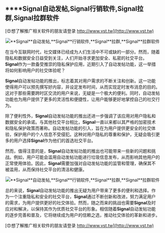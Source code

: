 ## ****Signal**自动发帖,**Signal**行销软件,**Signal**拉群,**Signal**拉群软件**

[😍想了解推广相关软件的朋友请登录 http://www.vst.tw](http://www.vst.tw)

 <center><img src="https://vst.tw/MP4/tuiguang/png/1.png" alt="**Signal**自动发帖,**Signal**行销软件,**Signal**拉群,**Signal**拉群软件"></center>

在当今互联网时代，社交媒体已经成为人们生活中不可或缺的一部分。然而，随着隐私和数据安全日益受到关注，人们开始寻求更加安全、私密的社交平台。**Signal**作为一款备受推崇的隐私保护应用，近期引入了自动发帖功能，这一举措将如何影响用户的社交体验呢？

**Signal**自动发帖功能的推出，标志着其对用户需求的不断关注和创新。这一功能使得用户可以预先撰写好内容，并设定发布时间，从而实现定时发布消息的目的。这对于那些需要跨时区交流的用户来说，无疑是一个极大的便利。同时，自动发帖功能也为用户提供了更多的灵活性和便捷性，让用户能够更好地掌控自己的社交行为。

除了便利性外，**Signal**自动发帖功能的推出还进一步强调了该应用对用户隐私和数据安全的承诺。与其他社交平台相比，**Signal**一直以来都以其严格的加密技术和隐私保护政策而著称。自动发帖功能的引入，旨在为用户提供更安全的社交体验，保护用户的个人信息不受侵犯。这种对用户隐私的尊重和保护，无疑会吸引更多的用户选择**Signal**作为他们的首选社交平台。

然而，值得注意的是，**Signal**自动发帖功能的推出也可能带来一些新的问题和挑战。例如，用户可能会滥用自动发帖功能进行垃圾信息发布，从而影响其他用户的正常使用体验。因此，**Signal**需要加强对自动发帖功能的监管和管理，确保其不被滥用，从而保持社交平台的清洁和健康。

 <center><img src="https://vst.tw/MP4/tuiguang/png/0.png" alt="**Signal**自动发帖,**Signal**行销软件,**Signal**拉群,**Signal**拉群软件"></center>

总的来说，**Signal**自动发帖功能的推出无疑为用户带来了更多的便利和选择。作为一个注重隐私和安全的社交平台，**Signal**通过不断创新和改进，努力满足用户的需求，为用户提供更好的社交体验。然而，随之而来的挑战也需要**Signal**及时应对和解决，以保持其作为优质社交平台的形象。相信随着**Signal**自动发帖功能的逐步完善和普及，它将继续成为用户的信赖之选，推动社交体验的革新和进步。

[😍想了解推广相关软件的朋友请登录 http://www.vst.tw](http://www.vst.tw)



